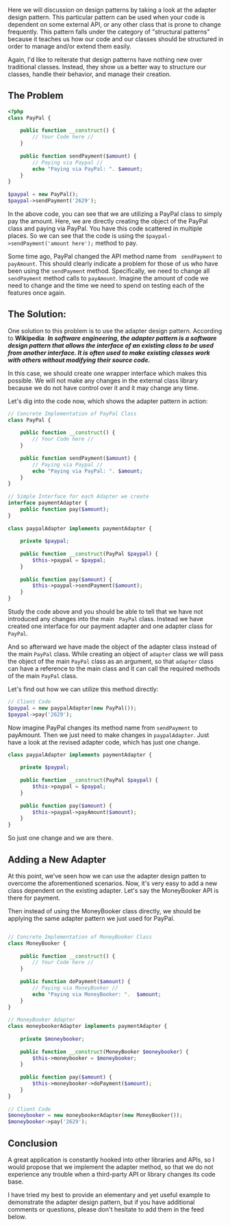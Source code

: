 Here we will discussion on design patterns by taking a look at the adapter design pattern.
This particular pattern can be used when your code is dependent on some external API, or any other class that is prone to 
change frequently. This pattern falls under the category of "structural patterns" because it teaches us how our code and 
our classes should be structured in order to manage and/or extend them easily.

Again, I'd like to reiterate that design patterns have nothing new over traditional classes. Instead,
they show us a better way to structure our classes, handle their behavior, and manage their creation.
## The Problem

```php
<?php
class PayPal {
 
    public function __construct() {
        // Your Code here //
    }
 
    public function sendPayment($amount) {
        // Paying via Paypal //
        echo "Paying via PayPal: ". $amount;
    }
}
 
$paypal = new PayPal();
$paypal->sendPayment('2629');
```

In the above code, you can see that we are utilizing a PayPal class to simply pay the amount. Here, we are directly 
creating the object of the PayPal class and paying via PayPal. You have this code scattered in multiple places. 
So we can see that the code is using the ``` $paypal->sendPayment('amount here'); ``` method to pay. 

Some time ago, PayPal changed the API method name from ``` sendPayment``` to ```payAmount```. 
This should clearly indicate a problem for those of us who have been using the ```sendPayment``` method. Specifically,
we need to change all ```sendPayment``` method calls to ```payAmount```. Imagine the amount of code we need to change and 
the time we need to spend on testing each of the features once again.

## The Solution:
One solution to this problem is to use the adapter design pattern. 
According to **Wikipedia**:
***In software engineering, the adapter pattern is a software design pattern that allows the 
   interface of an existing class to be used from another interface. It is often used to make existing classes
   work with others without modifying their source code.***
   
In this case, we should create one wrapper interface which makes this possible. 
We will not make any changes in the external class library because we do not have control over it and it may change any time. 

Let's dig into the code now, which shows the adapter pattern in action:
```php
// Concrete Implementation of PayPal Class
class PayPal {
     
    public function __construct() {
        // Your Code here //
    }
     
    public function sendPayment($amount) {
        // Paying via Paypal //
        echo "Paying via PayPal: ". $amount;
    }
}
 
// Simple Interface for each Adapter we create
interface paymentAdapter {
    public function pay($amount);
}
 
class paypalAdapter implements paymentAdapter {
     
    private $paypal;
 
    public function __construct(PayPal $paypal) {
        $this->paypal = $paypal;
    }
     
    public function pay($amount) {
        $this->paypal->sendPayment($amount);
    }
}

```

Study the code above and you should be able to tell that we have not introduced any changes into the main ``` PayPal``` class.
Instead we have created one interface for our payment adapter and one adapter class for ```PayPal```.

And so afterward we have made the object of the adapter class instead of the main ```PayPal``` class.
While creating an object of ```adapter``` class we will pass the object of the main ```PayPal``` class as an argument,
so that ```adapter``` class can have a reference to the main class and it can call the required methods of the main ```PayPal``` class.

Let's find out how we can utilize this method directly:
```php
// Client Code
$paypal = new paypalAdapter(new PayPal());
$paypal->pay('2629');
```
Now imagine PayPal changes its method name from ```sendPayment``` to payAmount. 
Then we just need to make changes in ```paypalAdapter```. Just have a look at the revised adapter code, which has just one change.

```php
class paypalAdapter implements paymentAdapter {
     
    private $paypal;
 
    public function __construct(PayPal $paypal) {
        $this->paypal = $paypal;
    }
     
    public function pay($amount) {
        $this->paypal->payAmount($amount);
    }
}
```
So just one change and we are there.
## Adding a New Adapter

At this point, we've seen how we can use the adapter design patten to overcome the aforementioned scenarios. Now,
it's very easy to add a new class dependent on the existing adapter. Let's say the MoneyBooker API is there for payment.

Then instead of using the MoneyBooker class directly, we should be applying the same adapter pattern we just used for PayPal.

```php

// Concrete Implementation of MoneyBooker Class
class MoneyBooker {
 
    public function __construct() {
        // Your Code here //
    }
 
    public function doPayment($amount) {
        // Paying via MoneyBooker //
        echo "Paying via MoneyBooker: ".  $amount;
    }
}
 
// MoneyBooker Adapter
class moneybookerAdapter implements paymentAdapter {
 
    private $moneybooker;
 
    public function __construct(MoneyBooker $moneybooker) {
        $this->moneybooker = $moneybooker;
    }
 
    public function pay($amount) {
        $this->moneybooker->doPayment($amount);
    }
}
 
// Client Code
$moneybooker = new moneybookerAdapter(new MoneyBooker());
$moneybooker->pay('2629');

```
## Conclusion
A great application is constantly hooked into other libraries and APIs, so I would propose that we implement the adapter method, 
so that we do not experience any trouble when a third-party API or library changes its code base.

I have tried my best to provide an elementary and yet useful example to demonstrate the adapter design pattern, 
but if you have additional comments or questions, please don't hesitate to add them in the feed below.

